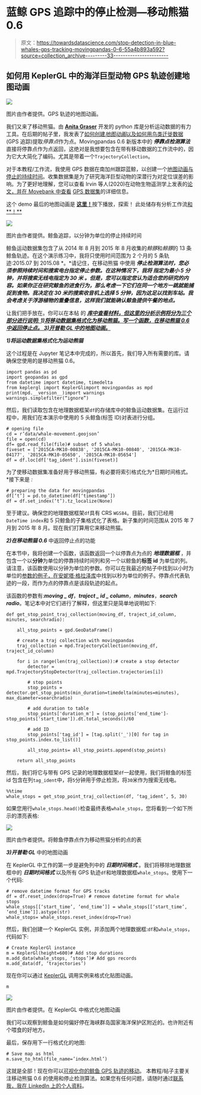 # 蓝鲸 GPS 追踪中的停止检测—移动熊猫 0.6

> 原文：<https://towardsdatascience.com/stop-detection-in-blue-whales-gps-tracking-movingpandas-0-6-55a4b893a592?source=collection_archive---------33----------------------->

## 如何用 KeplerGL 中的海洋巨型动物 GPS 轨迹创建地图动画

![](img/4844836f9bf203c4eb9455abe868ca83.png)

图片由作者提供。GPS 轨迹的地图动画。

我们又来了移动熊猫。由 [**Anita Graser**](https://anitagraser.com/) 开发的 python 库是分析运动数据的有力工具。在后期的帖子里，我发表了[如何创建*地图动画*以及如何用鸟类迁徙数据](/stop-detection-in-gps-tracks-movingpandas-keplergl-point-map-with-stops-duration-in-bird-664064b3ccbc) (GPS 追踪)提取*停靠点*作为点。Movingpandas 0.6 新版本中的 ***停靠点检测算法*** 直接将停靠点作为点返回，这绝对是我想要包含在带有移动数据的工作流中的，因为它大大简化了编码。尤其是带着一个`TrajectoryCollection`。

对于本教程/工作流，我使用 GPS 数据在南加州跟踪蓝鲸，以创建一个[地图动画与停止的持续时间](https://bryanvallejo16.github.io/stop-detection-whale-tracking/)。收集数据集是为了研究海洋巨型动物的深潜行为对定位误差的影响。为了更好地理解，您可以查看 Irvin 等人(2020)在动物生物遥测学上发表的[论文，并在 Movebank 中查看](https://animalbiotelemetry.biomedcentral.com/articles/10.1186/s40317-020-00207-x) [GPS 数据集](https://www.movebank.org/cms/webapp?gwt_fragment=page=studies,path=study943824007)的详细信息。

这个 demo 最后的地图动画是 [**这里！**](https://bryanvallejo16.github.io/stop-detection-whale-tracking/)按下播放，探索！
此处储存有分析工作流[和**！**](https://github.com/bryanvallejo16/stop-detection-whale-tracking)

![](img/23f3462fed1e4d9459c9d256df4f4d68.png)

图片由作者提供。鲸鱼追踪，以分钟为单位的停止持续时间

鲸鱼运动数据集包含了从 2014 年 8 月到 2015 年 8 月收集的*鲸豚*和*鲸豚*的 13 条鲸鱼轨迹。在这个演示练习中，我将只使用时间范围为 2 个月的 5 条轨迹:2015.07 到 2015.08 *。*请记住，在移动熊猫 中使用 ***停止检测算法时，您必须参照持续时间和搜索电台指定停止参数。在这种情况下，我将 ***指定为最小 5 分钟，并将搜索无线电指定为 30 米*** 。但是，您可以指定您认为适合您的研究的内容。如果你正在研究鲸鱼的进食行为，那么考虑一下它们在同一个地方一跳就能捕捉到食物。我决定在 30 米的搜索收音机上选择 5 分钟，因为这足以找到车站。我会考虑关于浮游植物的重叠信息，这样我们就能确认鲸鱼提供午餐的地点。***

让我们把手放在。你可以在本帖 的 [***库中查看材料，但这里的分析示例将分为三个部分进行说明:
1)将移动数据集格式化为移动熊猫。写一个函数，在移动熊猫 0.6 中返回停止点。
3)开普勒 GL 中的地图动画。***](https://github.com/bryanvallejo16/stop-detection-whale-tracking)

***1)将运动数据集格式化为运动熊猫***

这个过程是在 Jupyter 笔记本中完成的，所以首先，我们导入所有需要的库。请确保您使用的是移动熊猫 0.6。

```
import pandas as pd
import geopandas as gpd
from datetime import datetime, timedelta
from keplergl import KeplerGlimport movingpandas as mpd
print(mpd.__version__)import warnings
warnings.simplefilter(“ignore”)
```

然后，我们读取包含在地理数据框架`df`的存储库中的鲸鱼运动数据集。在运行过程中，用我们在本演示中使用的 5 头鲸鱼(标签 ID)对表进行分组。

```
# opening file
cd = r’data/whale-movement.geojson’
file = open(cd)
df= gpd.read_file(file)# subset of 5 whales
fiveset = ['2015CA-MK10-00838', '2015CA-MK10-00840', '2015CA-MK10-04177', '2015CA-MK10-05650', '2015CA-MK10-05654']
df = df.loc[df['tag_ident'].isin(fiveset)]
```

为了使移动数据集准备好用于移动熊猫，有必要将索引格式化为*日期时间格式。*接下来是 *:*

```
# preparing the data for movingpandas
df[‘t’] = pd.to_datetime(df[‘timestamp’])
df = df.set_index(‘t’).tz_localize(None)
```

至于建议。确保您的地理数据框架`df`具有 CRS `WGS84`。目前，我们已经用`DateTime index`和 5 只鲸鱼的子集格式化了表格。新子集的时间范围从 2015 年 7 月到 2015 年 8 月。现在我们打算用它来移动熊猫。

***2)在移动熊猫 0.6*** 中返回停止点的功能

在本节中，我将创建一个函数，该函数返回一个以停靠点为点的 ***地理数据框*** ，并包含一个以**分钟**为单位的停靠持续时间列和另一个以鲸鱼的**标签 id** 为单位的列。请注意，该函数使用以分钟为单位的参数。你可以在我最近的帖子中找到以小时为单位的[参数的例子，在](/stop-detection-in-gps-tracks-movingpandas-keplergl-point-map-with-stops-duration-in-bird-664064b3ccbc)[安妮塔·格拉泽库](https://mybinder.org/v2/gh/anitagraser/movingpandas/master?filepath=tutorials/3-stop-detection.ipynb)中找到以秒为单位的例子。停靠点代表轨迹的一段，而作为点的停靠点是该段轨迹的起点。

该函数的参数有:***moving _ df<geodata frame>***，***traject _ id _ column<string>***，***minutes<number>***，***search radio<number>***。笔记本中对它们进行了解释，但这里只是简单地说明如下:

```
def get_stop_point_traj_collection(moving_df, traject_id_column, minutes, searchradio):

    all_stop_points = gpd.GeoDataFrame()

    # create a traj collection with movingpandas
    traj_collection = mpd.TrajectoryCollection(moving_df, traject_id_column)

    for i in range(len(traj_collection)):# create a stop detector
        detector = mpd.TrajectoryStopDetector(traj_collection.trajectories[i])

        # stop points
        stop_points = detector.get_stop_points(min_duration=timedelta(minutes=minutes), max_diameter=searchradio)

        # add duration to table
        stop_points['duration_m'] = (stop_points['end_time']-stop_points['start_time']).dt.total_seconds()/60

        # add ID
        stop_points['tag_id'] = [tag.split('_')[0] for tag in stop_points.index.to_list()]

        all_stop_points= all_stop_points.append(stop_points)

    return all_stop_points
```

然后，我们将它与带有 GPS 记录的地理数据框架`df`一起使用，我们将鲸鱼的标签 id 包含在列`tag_ident`中，将`5`分钟用于停止检测，将`30`米作为搜索无线电。

```
%%time
whale_stops = get_stop_point_traj_collection(df, ‘tag_ident’, 5, 30)
```

如果您用行`whale_stops.head()`检查最终表格`whale_stops`，您将看到一个如下所示的漂亮表格:

![](img/b511328ceae217541e455eccea868a15.png)

图片由作者提供。将鲸鱼停靠点作为移动熊猫分析的点的表

***3)开普勒 GL*** 中的地图动画

在 KeplerGL 中工作的第一步是避免列中的 ***日期时间格式*** 。我们将移除地理数据框中的 ***日期时间格式*** 以及所有 GPS 轨迹`df`和地理数据框`whale_stops`。使用下一个代码:

```
# remove datetime format for GPS tracks
df = df.reset_index(drop=True) # remove datetime format for whale stops
whale_stops[[‘start_time’, ‘end_time’]] = whale_stops[[‘start_time’, ‘end_time’]].astype(str)
whale_stops= whale_stops.reset_index(drop=True)
```

然后，我们创建一个 KeplerGL 实例，并添加两个地理数据框:`df`和`whale_stops`，代码如下:

```
# Create KeplerGl instance
m = KeplerGl(height=600)# Add stop durations
m.add_data(whale_stops, ‘stops’)# Add gps records
m.add_data(df, ‘trajectories’)
```

现在你可以通过 [KeplerGL](https://kepler.gl/) 调用实例来格式化贴图动画。

```
m
```

![](img/7ece316a7086206713f6b6f8e8a66294.png)

图片由作者提供。在 KeplerGL 中格式化地图动画

我们可以观察到鲸鱼是如何偏好停在海峡群岛国家海洋保护区附近的。也许附近有个喂食的好地方。

最后，保存用下一行格式化的地图:

```
# Save map as html
m.save_to_html(file_name=’index.html’)
```

这就是全部！现在你可以[可视化你的鲸鱼 GPS 轨迹的移动](https://bryanvallejo16.github.io/stop-detection-whale-tracking/)。
本教程/帖子主要关注移动熊猫 0.6 的使用和停止检测算法。如果您有任何问题，请随时通过[联系我，我在 LinkedIn 上的个人资料](https://www.linkedin.com/in/bryanrvallejo/)。